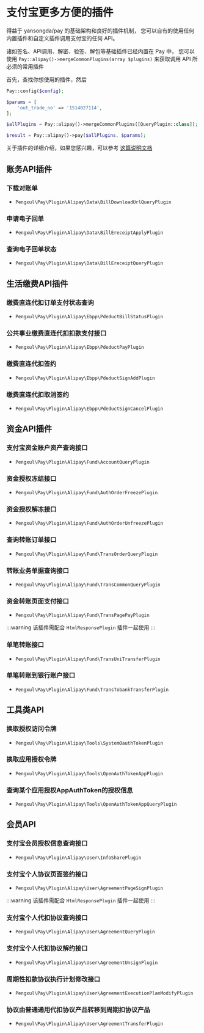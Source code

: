 # 支付宝更多方便的插件

得益于 yansongda/pay 的基础架构和良好的插件机制，
您可以自有的使用任何内置插件和自定义插件调用支付宝的任何 API。

诸如签名、API调用、解密、验签、解包等基础插件已经内置在 Pay 中，
您可以使用 `Pay::alipay()->mergeCommonPlugins(array $plugins)` 来获取调用 API 所必须的常用插件

首先，查找你想使用的插件，然后

```php
Pay::config($config);

$params = [
    'out_trade_no' => '1514027114',
];

$allPlugins = Pay::alipay()->mergeCommonPlugins([QueryPlugin::class]);

$result = Pay::alipay()->pay($allPlugins, $params);
```

关于插件的详细介绍，如果您感兴趣，可以参考 [这篇说明文档](/docs/v3/kernel/plugin.md)

## 账务API插件

### 下载对账单

- `Pengxul\Pay\Plugin\Alipay\Data\BillDownloadUrlQueryPlugin`

### 申请电子回单

- `Pengxul\Pay\Plugin\Alipay\Data\BillEreceiptApplyPlugin`

### 查询电子回单状态

- `Pengxul\Pay\Plugin\Alipay\Data\BillEreceiptQueryPlugin`

## 生活缴费API插件

### 缴费直连代扣订单支付状态查询

- `Pengxul\Pay\Plugin\Alipay\Ebpp\PdeductBillStatusPlugin`

### 公共事业缴费直连代扣扣款支付接口

- `Pengxul\Pay\Plugin\Alipay\Ebpp\PdeductPayPlugin`

### 缴费直连代扣签约

- `Pengxul\Pay\Plugin\Alipay\Ebpp\PdeductSignAddPlugin`

### 缴费直连代扣取消签约

- `Pengxul\Pay\Plugin\Alipay\Ebpp\PdeductSignCancelPlugin`

## 资金API插件

### 支付宝资金账户资产查询接口

- `Pengxul\Pay\Plugin\Alipay\Fund\AccountQueryPlugin`

### 资金授权冻结接口

- `Pengxul\Pay\Plugin\Alipay\Fund\AuthOrderFreezePlugin`

### 资金授权解冻接口

- `Pengxul\Pay\Plugin\Alipay\Fund\AuthOrderUnfreezePlugin`

### 查询转账订单接口

- `Pengxul\Pay\Plugin\Alipay\Fund\TransOrderQueryPlugin`

### 转账业务单据查询接口

- `Pengxul\Pay\Plugin\Alipay\Fund\TransCommonQueryPlugin`

### 资金转账页面支付接口

- `Pengxul\Pay\Plugin\Alipay\Fund\TransPagePayPlugin`

:::warning
该插件需配合 `HtmlResponsePlugin` 插件一起使用
:::

### 单笔转账接口

- `Pengxul\Pay\Plugin\Alipay\Fund\TransUniTransferPlugin`

### 单笔转账到银行账户接口

- `Pengxul\Pay\Plugin\Alipay\Fund\TransTobankTransferPlugin`

## 工具类API

### 换取授权访问令牌

- `Pengxul\Pay\Plugin\Alipay\Tools\SystemOauthTokenPlugin`

### 换取应用授权令牌

- `Pengxul\Pay\Plugin\Alipay\Tools\OpenAuthTokenAppPlugin`

### 查询某个应用授权AppAuthToken的授权信息

- `Pengxul\Pay\Plugin\Alipay\Tools\OpenAuthTokenAppQueryPlugin`

## 会员API

### 支付宝会员授权信息查询接口

- `Pengxul\Pay\Plugin\Alipay\User\InfoSharePlugin`

### 支付宝个人协议页面签约接口

- `Pengxul\Pay\Plugin\Alipay\User\AgreementPageSignPlugin`

:::warning
该插件需配合 `HtmlResponsePlugin` 插件一起使用
:::

### 支付宝个人代扣协议查询接口

- `Pengxul\Pay\Plugin\Alipay\User\AgreementQueryPlugin`

### 支付宝个人代扣协议解约接口

- `Pengxul\Pay\Plugin\Alipay\User\AgreementUnsignPlugin`

### 周期性扣款协议执行计划修改接口

- `Pengxul\Pay\Plugin\Alipay\User\AgreementExecutionPlanModifyPlugin`

### 协议由普通通用代扣协议产品转移到周期扣协议产品

- `Pengxul\Pay\Plugin\Alipay\User\AgreementTransferPlugin`
